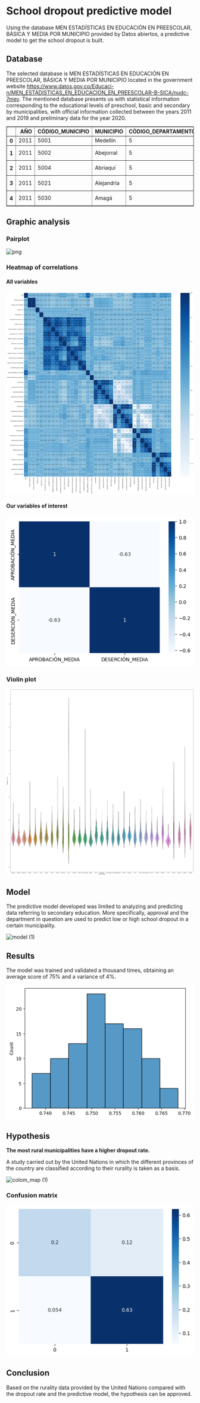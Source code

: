 # **School dropout predictive model**

Using the database MEN ESTADÍSTICAS EN EDUCACIÓN EN PREESCOLAR, BÁSICA Y MEDIA POR MUNICIPIO provided by Datos abiertos, a predictive model to get the school dropout is built.

## **Database**

The selected database is MEN ESTADÍSTICAS EN EDUCACIÓN EN PREESCOLAR, BÁSICA Y MEDIA POR MUNICIPIO located in
the government website https://www.datos.gov.co/Educaci-n/MEN_ESTADISTICAS_EN_EDUCACION_EN_PREESCOLAR-B-SICA/nudc-7mev. The
mentioned database presents us with statistical information corresponding to the educational levels of preschool, basic and secondary by municipalities, with official information collected between the years 2011 and 2019 and preliminary data for the year
2020.

<div>
<table border="1" class="dataframe">
  <thead>
    <tr style="text-align: right;">
      <th></th>
      <th>AÑO</th>
      <th>CÓDIGO_MUNICIPIO</th>
      <th>MUNICIPIO</th>
      <th>CÓDIGO_DEPARTAMENTO</th>
      <th>DEPARTAMENTO</th>
      <th>CÓDIGO_ETC</th>
      <th>ETC</th>
      <th>POBLACIÓN_5_16</th>
      <th>TASA_MATRICULACIÓN_5_16</th>
      <th>COBERTURA_NETA</th>
      <th>...</th>
      <th>REPROBACIÓN</th>
      <th>REPROBACIÓN_TRANSICIÓN</th>
      <th>REPROBACIÓN_PRIMARIA</th>
      <th>REPROBACIÓN_SECUNDARIA</th>
      <th>REPROBACIÓN_MEDIA</th>
      <th>REPITENCIA</th>
      <th>REPITENCIA_TRANSICIÓN</th>
      <th>REPITENCIA_PRIMARIA</th>
      <th>REPITENCIA_SECUNDARIA</th>
      <th>REPITENCIA_MEDIA</th>
    </tr>
  </thead>
  <tbody>
    <tr>
      <th>0</th>
      <td>2011</td>
      <td>5001</td>
      <td>Medellín</td>
      <td>5</td>
      <td>Antioquia</td>
      <td>3759</td>
      <td>Medellín</td>
      <td>386466.0</td>
      <td>108.73</td>
      <td>108.5</td>
      <td>...</td>
      <td>0.03</td>
      <td>0.00</td>
      <td>0.00</td>
      <td>0.01</td>
      <td>0.17</td>
      <td>4.57</td>
      <td>0.15</td>
      <td>3.26</td>
      <td>7.44</td>
      <td>2.95</td>
    </tr>
    <tr>
      <th>1</th>
      <td>2011</td>
      <td>5002</td>
      <td>Abejorral</td>
      <td>5</td>
      <td>Antioquia</td>
      <td>3758</td>
      <td>Antioquia (ETC)</td>
      <td>4146.0</td>
      <td>97.81</td>
      <td>97.8</td>
      <td>...</td>
      <td>1.70</td>
      <td>0.00</td>
      <td>1.23</td>
      <td>2.96</td>
      <td>1.18</td>
      <td>0.89</td>
      <td>0.00</td>
      <td>0.85</td>
      <td>1.08</td>
      <td>1.23</td>
    </tr>
    <tr>
      <th>2</th>
      <td>2011</td>
      <td>5004</td>
      <td>Abriaquí</td>
      <td>5</td>
      <td>Antioquia</td>
      <td>3758</td>
      <td>Antioquia (ETC)</td>
      <td>483.0</td>
      <td>88.61</td>
      <td>88.6</td>
      <td>...</td>
      <td>7.29</td>
      <td>0.00</td>
      <td>1.47</td>
      <td>14.66</td>
      <td>7.46</td>
      <td>1.69</td>
      <td>3.13</td>
      <td>1.47</td>
      <td>2.22</td>
      <td>0.00</td>
    </tr>
    <tr>
      <th>3</th>
      <td>2011</td>
      <td>5021</td>
      <td>Alejandría</td>
      <td>5</td>
      <td>Antioquia</td>
      <td>3758</td>
      <td>Antioquia (ETC)</td>
      <td>702.0</td>
      <td>118.52</td>
      <td>118.5</td>
      <td>...</td>
      <td>3.58</td>
      <td>0.00</td>
      <td>2.16</td>
      <td>4.39</td>
      <td>8.04</td>
      <td>0.60</td>
      <td>0.00</td>
      <td>0.96</td>
      <td>0.00</td>
      <td>0.00</td>
    </tr>
    <tr>
      <th>4</th>
      <td>2011</td>
      <td>5030</td>
      <td>Amagá</td>
      <td>5</td>
      <td>Antioquia</td>
      <td>3758</td>
      <td>Antioquia (ETC)</td>
      <td>6631.0</td>
      <td>78.65</td>
      <td>78.7</td>
      <td>...</td>
      <td>8.99</td>
      <td>0.24</td>
      <td>6.73</td>
      <td>14.46</td>
      <td>7.45</td>
      <td>0.42</td>
      <td>0.00</td>
      <td>0.24</td>
      <td>0.91</td>
      <td>0.00</td>
    </tr>
  </tbody>
</table>
</div>



## **Graphic analysis**

### Pairplot
    
![png](README_files/Model_9_0.png)
    

### Heatmap of correlations

#### All variables
    
![png](README_files/Model_10_0.png)
    

#### Our variables of interest 
    
![png](README_files/Model_11_0.png)
    
### Violin plot
    
![png](README_files/Model_12_0.png)   

## **Model**

The predictive model developed was limited to analyzing and predicting data referring to secondary education. More specifically, approval and the department in question are used to predict low or high school dropout in a certain municipality.

![model (1)](https://user-images.githubusercontent.com/61607058/176817910-563c82d9-b5f7-4cb5-a02e-def38a840d44.png)

## **Results**

The model was trained and validated a thousand times, obtaining an average score of 75% and a variance of 4%.
    
![png](README_files/Model_28_0.png)
    
## **Hypothesis**

**The most rural municipalities have a higher dropout rate.**

A study carried out by the United Nations in which the different provinces of the country are classified according to their rurality is taken as a basis.

![colom_map (1)](https://user-images.githubusercontent.com/61607058/176818306-6cff5c74-3114-4ff6-87c3-fb7314215e1b.png)

### **Confusion matrix**
  
![png](README_files/Model_34_1.png)

## **Conclusion**

Based on the rurality data provided by the United Nations compared with the dropout rate and the predictive model, the hypothesis can be approved.
